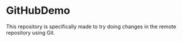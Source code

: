 # GitHubDemo
This repository is specifically made to try doing changes in the remote repository using Git.
